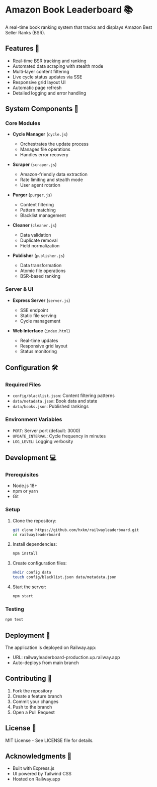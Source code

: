 # Amazon Book Leaderboard 📚

A real-time book ranking system that tracks and displays Amazon Best Seller Ranks (BSR).

## Features 🚀

- Real-time BSR tracking and ranking
- Automated data scraping with stealth mode
- Multi-layer content filtering
- Live cycle status updates via SSE
- Responsive grid layout UI
- Automatic page refresh
- Detailed logging and error handling

## System Components 🔧

### Core Modules

- **Cycle Manager** (`cycle.js`)
  - Orchestrates the update process
  - Manages file operations
  - Handles error recovery

- **Scraper** (`scraper.js`)
  - Amazon-friendly data extraction
  - Rate limiting and stealth mode
  - User agent rotation

- **Purger** (`purger.js`)
  - Content filtering
  - Pattern matching
  - Blacklist management

- **Cleaner** (`cleaner.js`)
  - Data validation
  - Duplicate removal
  - Field normalization

- **Publisher** (`publisher.js`)
  - Data transformation
  - Atomic file operations
  - BSR-based ranking

### Server & UI

- **Express Server** (`server.js`)
  - SSE endpoint
  - Static file serving
  - Cycle management

- **Web Interface** (`index.html`)
  - Real-time updates
  - Responsive grid layout
  - Status monitoring

## Configuration 🛠️

### Required Files

- `config/blacklist.json`: Content filtering patterns
- `data/metadata.json`: Book data and state
- `data/books.json`: Published rankings

### Environment Variables

- `PORT`: Server port (default: 3000)
- `UPDATE_INTERVAL`: Cycle frequency in minutes
- `LOG_LEVEL`: Logging verbosity

## Development 💻

### Prerequisites

- Node.js 18+
- npm or yarn
- Git

### Setup

1. Clone the repository:
   ```bash
   git clone https://github.com/hxkm/railwayleaderboard.git
   cd railwayleaderboard
   ```

2. Install dependencies:
   ```bash
   npm install
   ```

3. Create configuration files:
   ```bash
   mkdir config data
   touch config/blacklist.json data/metadata.json
   ```

4. Start the server:
   ```bash
   npm start
   ```

### Testing

```bash
npm test
```

## Deployment 🚀

The application is deployed on Railway.app:
- URL: railwayleaderboard-production.up.railway.app
- Auto-deploys from main branch

## Contributing 🤝

1. Fork the repository
2. Create a feature branch
3. Commit your changes
4. Push to the branch
5. Open a Pull Request

## License 📄

MIT License - See LICENSE file for details.

## Acknowledgments 🙏

- Built with Express.js
- UI powered by Tailwind CSS
- Hosted on Railway.app
